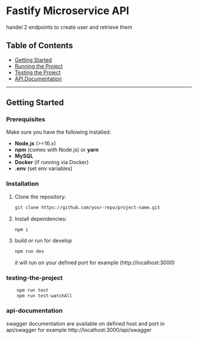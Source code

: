 # Fastify Microservice API

handel  2 endpoints to create user and retrieve them 
## Table of Contents
- [Getting Started](#getting-started)
- [Running the Project](#installation)
- [Testing the Project](#testing-the-project)
- [API Documentation](#api-documentation)

---

## Getting Started

### Prerequisites
Make sure you have the following installed:
- **Node.js** (>=16.x)
- **npm** (comes with Node.js) or **yarn**
- **MySQL** 
- **Docker** (if running via Docker)
- **.env** (set env variables)

### Installation

1. Clone the repository:
   ```bash
   git clone https://github.com/your-repo/project-name.git
   
2. Install dependencies:
   ```bash
   npm i
3. build or run for develop
   ```bash
   npm run dev
   ```
   it will run on your defined port for example (http://localhost:3000)

### testing-the-project

```bash
    npm run test
    npm run test:watchAll
```

### api-documentation

swagger documentation are available on defined host and port in api/swagger for example http://localhost:3000/api/swagger

